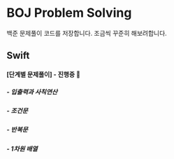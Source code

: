 # BOJ Problem Solving 
 백준 문제풀이 코드를 저장합니다. 조금씩 꾸준히 해보려합니다.


## Swift

#### [단계별 문제풀이] - 진행중 🚀

##### - 입출력과 사칙연산
##### - 조건문
##### - 반복문
##### - 1차원 배열
